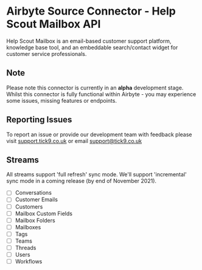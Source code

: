# Airbyte Source Connector - Help Scout Mailbox API
Help Scout Mailbox is an email-based customer support platform, knowledge base tool, and an embeddable search/contact widget for customer service professionals.

## Note
Please note this connector is currently in an **alpha** development stage. Whilst this connector is fully functional within Airbyte - you may experience some issues, missing features or endpoints.

## Reporting Issues

To report an issue or provide our development team with feedback please visit [support.tick9.co.uk]('https://support.tick9.co.uk') or email support@tick9.co.uk

## Streams

All streams support 'full refresh' sync mode. We'll support 'incremental' sync mode in a coming release (by end of November 2021).

- [ ] Conversations
- [ ] Customer Emails
- [ ] Customers
- [ ] Mailbox Custom Fields
- [ ] Mailbox Folders
- [ ] Mailboxes
- [ ] Tags
- [ ] Teams
- [ ] Threads
- [ ] Users
- [ ] Workflows
